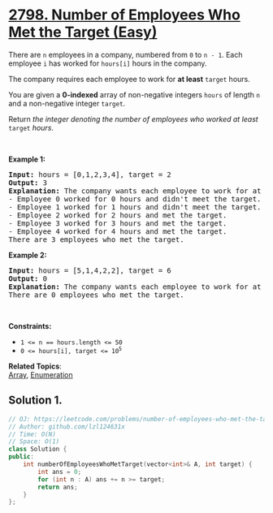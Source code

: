 # [2798. Number of Employees Who Met the Target (Easy)](https://leetcode.com/problems/number-of-employees-who-met-the-target)

<p>There are <code>n</code> employees in a company, numbered from <code>0</code> to <code>n - 1</code>. Each employee <code>i</code> has worked for <code>hours[i]</code> hours in the company.</p>
<p>The company requires each employee to work for <strong>at least</strong> <code>target</code> hours.</p>
<p>You are given a <strong>0-indexed</strong> array of non-negative integers <code>hours</code> of length <code>n</code> and a non-negative integer <code>target</code>.</p>
<p>Return <em>the integer denoting the number of employees who worked at least</em> <code>target</code> <em>hours</em>.</p>
<p>&nbsp;</p>
<p><strong class="example">Example 1:</strong></p>
<pre><strong>Input:</strong> hours = [0,1,2,3,4], target = 2
<strong>Output:</strong> 3
<strong>Explanation:</strong> The company wants each employee to work for at least 2 hours.
- Employee 0 worked for 0 hours and didn't meet the target.
- Employee 1 worked for 1 hours and didn't meet the target.
- Employee 2 worked for 2 hours and met the target.
- Employee 3 worked for 3 hours and met the target.
- Employee 4 worked for 4 hours and met the target.
There are 3 employees who met the target.
</pre>
<p><strong class="example">Example 2:</strong></p>
<pre><strong>Input:</strong> hours = [5,1,4,2,2], target = 6
<strong>Output:</strong> 0
<strong>Explanation:</strong> The company wants each employee to work for at least 6 hours.
There are 0 employees who met the target.
</pre>
<p>&nbsp;</p>
<p><strong>Constraints:</strong></p>
<ul>
	<li><code>1 &lt;= n == hours.length &lt;= 50</code></li>
	<li><code>0 &lt;=&nbsp;hours[i], target &lt;= 10<sup>5</sup></code></li>
</ul>

**Related Topics**:  
[Array](https://leetcode.com/tag/array/), [Enumeration](https://leetcode.com/tag/enumeration/)

## Solution 1.

```cpp
// OJ: https://leetcode.com/problems/number-of-employees-who-met-the-target
// Author: github.com/lzl124631x
// Time: O(N)
// Space: O(1)
class Solution {
public:
    int numberOfEmployeesWhoMetTarget(vector<int>& A, int target) {
        int ans = 0;
        for (int n : A) ans += n >= target;
        return ans;
    }
};
```